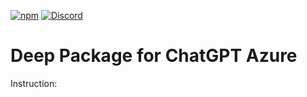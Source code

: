 [![npm](https://img.shields.io/npm/v/@deep-foundation/chatgpt-azure.svg)](https://www.npmjs.com/package/@deep-foundation/chatgpt-azure)
[![Discord](https://badgen.net/badge/icon/discord?icon=discord&label&color=purple)](https://discord.gg/deep-foundation)

# Deep Package for ChatGPT Azure
Instruction:
